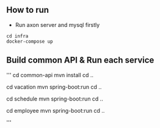 ## How to run

- Run axon server and mysql firstly

```
cd infra
docker-compose up
```

## Build common API & Run each service

'''
cd common-api
mvn install
cd ..

cd vacation
mvn spring-boot:run
cd ..

cd schedule
mvn spring-boot:run
cd ..

cd employee
mvn spring-boot:run
cd ..

'''
